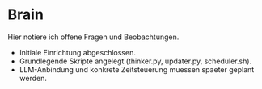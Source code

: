 # Brain
Hier notiere ich offene Fragen und Beobachtungen.

- Initiale Einrichtung abgeschlossen.
- Grundlegende Skripte angelegt (thinker.py, updater.py, scheduler.sh).
- LLM-Anbindung und konkrete Zeitsteuerung muessen spaeter geplant werden.
